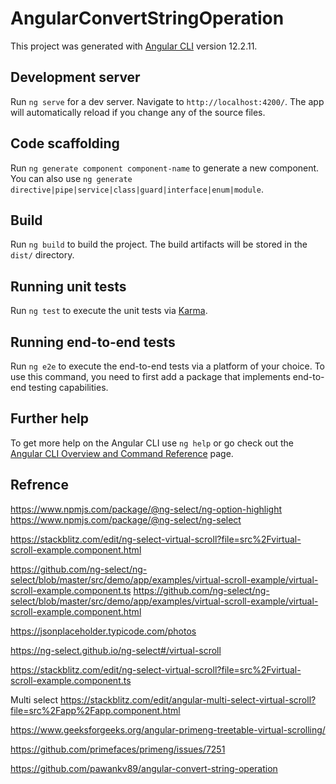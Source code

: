 # AngularConvertStringOperation

This project was generated with [Angular CLI](https://github.com/angular/angular-cli) version 12.2.11.

## Development server

Run `ng serve` for a dev server. Navigate to `http://localhost:4200/`. The app will automatically reload if you change any of the source files.

## Code scaffolding

Run `ng generate component component-name` to generate a new component. You can also use `ng generate directive|pipe|service|class|guard|interface|enum|module`.

## Build

Run `ng build` to build the project. The build artifacts will be stored in the `dist/` directory.

## Running unit tests

Run `ng test` to execute the unit tests via [Karma](https://karma-runner.github.io).

## Running end-to-end tests

Run `ng e2e` to execute the end-to-end tests via a platform of your choice. To use this command, you need to first add a package that implements end-to-end testing capabilities.

## Further help

To get more help on the Angular CLI use `ng help` or go check out the [Angular CLI Overview and Command Reference](https://angular.io/cli) page.

## Refrence
https://www.npmjs.com/package/@ng-select/ng-option-highlight
https://www.npmjs.com/package/@ng-select/ng-select

https://stackblitz.com/edit/ng-select-virtual-scroll?file=src%2Fvirtual-scroll-example.component.html

https://github.com/ng-select/ng-select/blob/master/src/demo/app/examples/virtual-scroll-example/virtual-scroll-example.component.ts
https://github.com/ng-select/ng-select/blob/master/src/demo/app/examples/virtual-scroll-example/virtual-scroll-example.component.html

https://jsonplaceholder.typicode.com/photos

https://ng-select.github.io/ng-select#/virtual-scroll

https://stackblitz.com/edit/ng-select-virtual-scroll?file=src%2Fvirtual-scroll-example.component.ts

Multi select 
https://stackblitz.com/edit/angular-multi-select-virtual-scroll?file=src%2Fapp%2Fapp.component.html

https://www.geeksforgeeks.org/angular-primeng-treetable-virtual-scrolling/

https://github.com/primefaces/primeng/issues/7251

https://github.com/pawankv89/angular-convert-string-operation